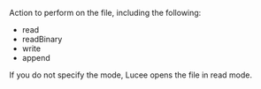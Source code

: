 
Action to perform on the file, including the following:
- read
- readBinary
- write
- append

If you do not specify the mode, Lucee opens the file in read mode.